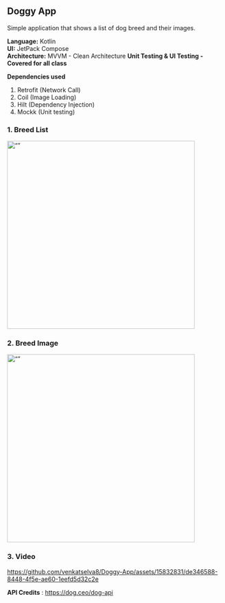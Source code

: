 ## Doggy App

Simple application that shows a list of dog breed and their images.

**Language:**  Kotlin  
**UI:** JetPack Compose  
**Architecture:** MVVM - Clean Architecture 
**Unit Testing & UI Testing - Covered for all class**

**Dependencies used**
1. Retrofit (Network Call)
2. Coil (Image Loading)
3. Hilt (Dependency Injection)
4. Mockk (Unit testing) 

### 1. Breed List 

<img width="437" alt=“” src=https://github.com/venkatselva8/Doggy-App/assets/15832831/199ddb98-892a-4351-875f-0116582f7720>

### 2. Breed Image

<img width="437" alt=“” src=https://github.com/venkatselva8/Doggy-App/assets/15832831/ebcd6d94-25e5-4ebc-87d4-2230f80b7c11>

### 3. Video

https://github.com/venkatselva8/Doggy-App/assets/15832831/de346588-8448-4f5e-ae60-1eefd5d32c2e



**API Credits** : https://dog.ceo/dog-api
